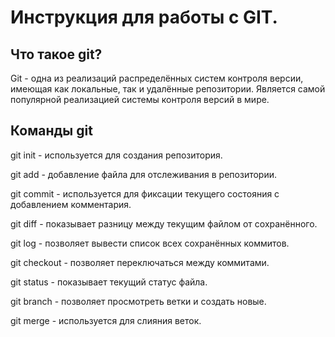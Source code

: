 # Инструкция для работы с GIT.

## Что такое git?

Git - одна из реализаций распределённых систем контроля версии, имеющая как локальные, так и удалённые репозитории. Является самой популярной реализацией системы контроля версий в мире.

## Команды git

git init - используется для создания репозитория.

git add - добавление файла для отслеживания в репозитории.

git commit - используется для фиксации текущего состояния с добавлением комментария.

git diff - показывает разницу между текущим файлом от сохранённого.

git log - позволяет вывести список всех сохранённых коммитов.

git checkout - позволяет переключаться между коммитами.

git status - показывает текущий статус файла.

git branch - позволяет просмотреть ветки и создать новые.

git merge - используется для слияния веток.
